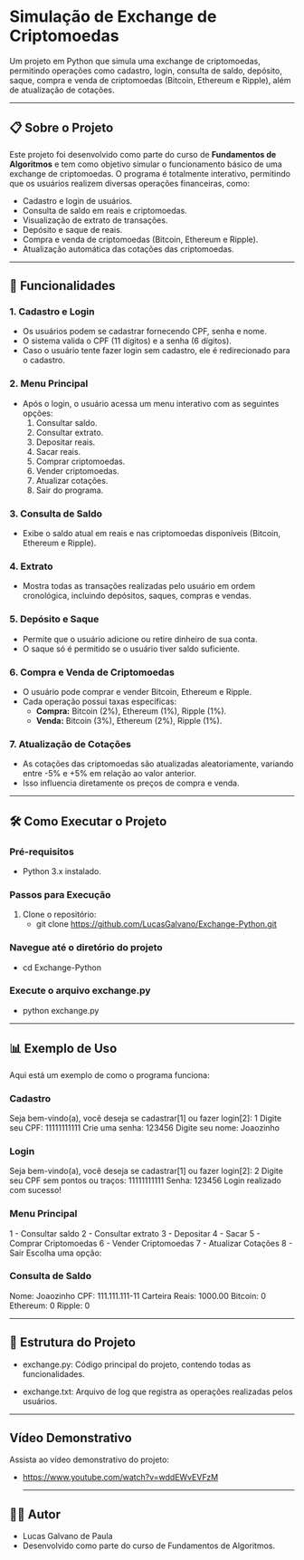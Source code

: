 # Simulação de Exchange de Criptomoedas

Um projeto em Python que simula uma exchange de criptomoedas, permitindo operações como cadastro, login, consulta de saldo, depósito, saque, compra e venda de criptomoedas (Bitcoin, Ethereum e Ripple), além de atualização de cotações.

---

## 📋 Sobre o Projeto

Este projeto foi desenvolvido como parte do curso de **Fundamentos de Algoritmos** e tem como objetivo simular o funcionamento básico de uma exchange de criptomoedas. O programa é totalmente interativo, permitindo que os usuários realizem diversas operações financeiras, como:

- Cadastro e login de usuários.
- Consulta de saldo em reais e criptomoedas.
- Visualização de extrato de transações.
- Depósito e saque de reais.
- Compra e venda de criptomoedas (Bitcoin, Ethereum e Ripple).
- Atualização automática das cotações das criptomoedas.

---

## 🚀 Funcionalidades

### 1. **Cadastro e Login**
   - Os usuários podem se cadastrar fornecendo CPF, senha e nome.
   - O sistema valida o CPF (11 dígitos) e a senha (6 dígitos).
   - Caso o usuário tente fazer login sem cadastro, ele é redirecionado para o cadastro.

### 2. **Menu Principal**
   - Após o login, o usuário acessa um menu interativo com as seguintes opções:
     1. Consultar saldo.
     2. Consultar extrato.
     3. Depositar reais.
     4. Sacar reais.
     5. Comprar criptomoedas.
     6. Vender criptomoedas.
     7. Atualizar cotações.
     8. Sair do programa.

### 3. **Consulta de Saldo**
   - Exibe o saldo atual em reais e nas criptomoedas disponíveis (Bitcoin, Ethereum e Ripple).

### 4. **Extrato**
   - Mostra todas as transações realizadas pelo usuário em ordem cronológica, incluindo depósitos, saques, compras e vendas.

### 5. **Depósito e Saque**
   - Permite que o usuário adicione ou retire dinheiro de sua conta.
   - O saque só é permitido se o usuário tiver saldo suficiente.

### 6. **Compra e Venda de Criptomoedas**
   - O usuário pode comprar e vender Bitcoin, Ethereum e Ripple.
   - Cada operação possui taxas específicas:
     - **Compra:** Bitcoin (2%), Ethereum (1%), Ripple (1%).
     - **Venda:** Bitcoin (3%), Ethereum (2%), Ripple (1%).

### 7. **Atualização de Cotações**
   - As cotações das criptomoedas são atualizadas aleatoriamente, variando entre -5% e +5% em relação ao valor anterior.
   - Isso influencia diretamente os preços de compra e venda.

---

## 🛠️ Como Executar o Projeto

### Pré-requisitos
- Python 3.x instalado.

### Passos para Execução
1. Clone o repositório:
   - git clone https://github.com/LucasGalvano/Exchange-Python.git

### Navegue até o diretório do projeto
   - cd Exchange-Python

### Execute o arquivo exchange.py
   - python exchange.py

  ---

## 📊 Exemplo de Uso
Aqui está um exemplo de como o programa funciona:
 ### Cadastro
  Seja bem-vindo(a), você deseja se cadastrar[1] ou fazer login[2]: 1
  Digite seu CPF: 11111111111
  Crie uma senha: 123456
  Digite seu nome: Joaozinho
 ### Login
  Seja bem-vindo(a), você deseja se cadastrar[1] ou fazer login[2]: 2
  Digite seu CPF sem pontos ou traços: 11111111111
  Senha: 123456
  Login realizado com sucesso!
 ### Menu Principal
  1 - Consultar saldo
  2 - Consultar extrato
  3 - Depositar
  4 - Sacar
  5 - Comprar Criptomoedas
  6 - Vender Criptomoedas
  7 - Atualizar Cotações
  8 - Sair
  Escolha uma opção:
  
 ### Consulta de Saldo
  Nome: Joaozinho
  CPF: 111.111.111-11
  Carteira
  Reais: 1000.00
  Bitcoin: 0
  Ethereum: 0
  Ripple: 0

---
  
## 📂 Estrutura do Projeto
 - exchange.py: Código principal do projeto, contendo todas as funcionalidades.

 - exchange.txt: Arquivo de log que registra as operações realizadas pelos usuários.

 ---

##  Vídeo Demonstrativo
  Assista ao vídeo demonstrativo do projeto:
  - https://www.youtube.com/watch?v=wddEWvEVFzM

    ---
    
## 👨‍💻 Autor
  - Lucas Galvano de Paula
  - Desenvolvido como parte do curso de Fundamentos de Algoritmos.
